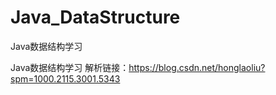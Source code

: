 # Java_DataStructure
Java数据结构学习

Java数据结构学习 解析链接：https://blog.csdn.net/honglaoliu?spm=1000.2115.3001.5343
